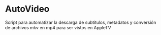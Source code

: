 # AutoVideo
Script para automatizar la descarga de subtítulos, metadatos y conversión de archivos mkv en mp4 para ser vistos en AppleTV
